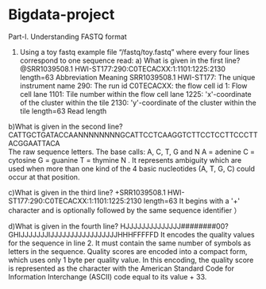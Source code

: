 # Bigdata-project
Part-I. Understanding FASTQ format
1) Using a toy fastq example file “/fastq/toy.fastq” 
   where every four lines correspond to one sequence read:
a) What is given in the first line?
@SRR1039508.1 HWI-ST177:290:C0TECACXX:1:1101:1225:2130 length=63
Abbreviation 	                        Meaning
SRR1039508.1 HWI-ST177:               The unique instrument name
290:	                                The run id
C0TECACXX:	                          the flow cell id
1:	                                  Flow cell lane
1101:	                                Tile number within the flow cell lane
1225:	                                'x'-coordinate of the cluster within the tile
2130:	                                'y'-coordinate of the cluster within the tile
length=63	                             Read length

b)What is given in the second line?
 CATTGCTGATACCAANNNNNNNNGCATTCCTCAAGGTCTTCCTCCTTCCCTTACGGAATTACA                                     
 The raw sequence letters. The base calls: A, C, T, G and N 
 A = adenine C = cytosine G = guanine T = thymine 
 N . It represents ambiguity which are used when more than one kind of the 4 basic nucleotides (A, T, G, C) could occur at that position.
 
c)What is given in the third line?
  +SRR1039508.1 HWI-ST177:290:C0TECACXX:1:1101:1225:2130 length=63
 It begins with a '+' character and is optionally followed by the same sequence identifier ）
 
 d)What is given in the fourth line?
   HJJJJJJJJJJJJJJ########00?GHIJJJJJJJIJJJJJJJJJJJJJJJJJHHHFFFFFD
It encodes the quality values for the sequence in line 2. 
It must contain the same number of symbols as letters in the sequence. 
Quality scores are encoded into a compact form, which uses only 1 byte per quality value. 
In this encoding, the quality score is represented as the character with the American Standard Code for Information Interchange (ASCII) code equal to its value + 33. 

 
